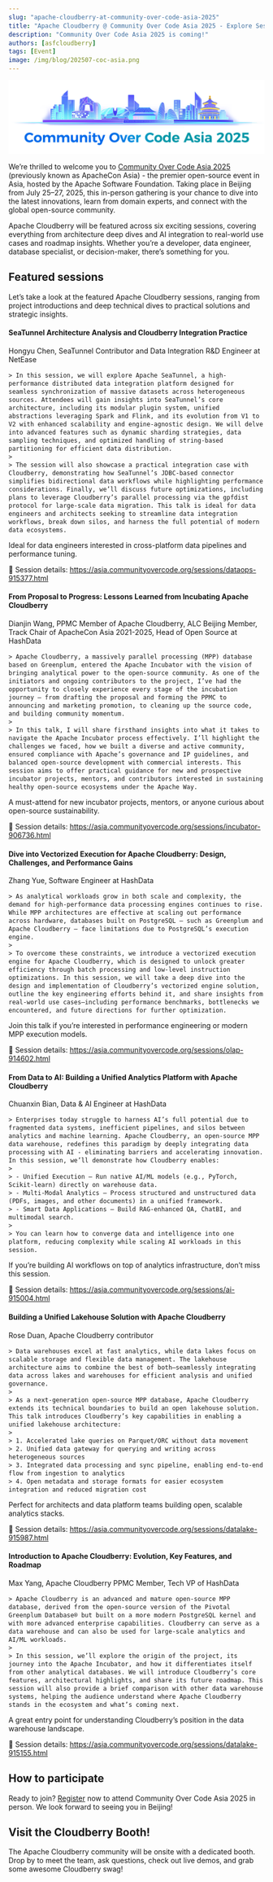 ```yaml
---
slug: "apache-cloudberry-at-community-over-code-asia-2025"
title: "Apache Cloudberry @ Community Over Code Asia 2025 - Explore Sessions and Visit Our Booth!"
description: "Community Over Code Asia 2025 is coming!"
authors: [asfcloudberry]
tags: [Event]
image: /img/blog/202507-coc-asia.png
---
```


![community over code asia 2025](/img/blog/coc-asia-logo-dark.png)

We’re thrilled to welcome you to [Community Over Code Asia 2025](https://asia.communityovercode.org) (previously known as ApacheCon Asia) - the premier open-source event in Asia, hosted by the Apache Software Foundation. Taking place in Beijing from July 25–27, 2025, this in-person gathering is your chance to dive into the latest innovations, learn from domain experts, and connect with the global open-source community.

Apache Cloudberry will be featured across six exciting sessions, covering everything from architecture deep dives and AI integration to real-world use cases and roadmap insights. Whether you’re a developer, data engineer, database specialist, or decision-maker, there’s something for you.

## Featured sessions

Let’s take a look at the featured Apache Cloudberry sessions, ranging from project introductions and deep technical dives to practical solutions and strategic insights.

#### SeaTunnel Architecture Analysis and Cloudberry Integration Practice

Hongyu Chen, SeaTunnel Contributor and Data Integration R&D Engineer at NetEase

    > In this session, we will explore Apache SeaTunnel, a high-performance distributed data integration platform designed for seamless synchronization of massive datasets across heterogeneous sources. Attendees will gain insights into SeaTunnel’s core architecture, including its modular plugin system, unified abstractions leveraging Spark and Flink, and its evolution from V1 to V2 with enhanced scalability and engine-agnostic design. We will delve into advanced features such as dynamic sharding strategies, data sampling techniques, and optimized handling of string-based partitioning for efficient data distribution.
    >
    > The session will also showcase a practical integration case with Cloudberry, demonstrating how SeaTunnel’s JDBC-based connector simplifies bidirectional data workflows while highlighting performance considerations. Finally, we’ll discuss future optimizations, including plans to leverage Cloudberry’s parallel processing via the gpfdist protocol for large-scale data migration. This talk is ideal for data engineers and architects seeking to streamline data integration workflows, break down silos, and harness the full potential of modern data ecosystems.

Ideal for data engineers interested in cross-platform data pipelines and performance tuning.

🫱 Session details: https://asia.communityovercode.org/sessions/dataops-915377.html

#### From Proposal to Progress: Lessons Learned from Incubating Apache Cloudberry

Dianjin Wang, PPMC Member of Apache Cloudberry, ALC Beijing Member, Track Chair of ApacheCon Asia 2021-2025, Head of Open Source at HashData

    > Apache Cloudberry, a massively parallel processing (MPP) database based on Greenplum, entered the Apache Incubator with the vision of bringing analytical power to the open-source community. As one of the initiators and ongoing contributors to the project, I’ve had the opportunity to closely experience every stage of the incubation journey — from drafting the proposal and forming the PPMC to announcing and marketing promotion, to cleaning up the source code, and building community momentum.
    >
    > In this talk, I will share firsthand insights into what it takes to navigate the Apache Incubator process effectively. I’ll highlight the challenges we faced, how we built a diverse and active community, ensured compliance with Apache’s governance and IP guidelines, and balanced open-source development with commercial interests. This session aims to offer practical guidance for new and prospective incubator projects, mentors, and contributors interested in sustaining healthy open-source ecosystems under the Apache Way.

A must-attend for new incubator projects, mentors, or anyone curious about open-source sustainability.

🫱 Session details: https://asia.communityovercode.org/sessions/incubator-906736.html

#### Dive into Vectorized Execution for Apache Cloudberry: Design, Challenges, and Performance Gains

Zhang Yue, Software Engineer at HashData

    > As analytical workloads grow in both scale and complexity, the demand for high-performance data processing engines continues to rise. While MPP architectures are effective at scaling out performance across hardware, databases built on PostgreSQL — such as Greenplum and Apache Cloudberry — face limitations due to PostgreSQL’s execution engine.
    >
    > To overcome these constraints, we introduce a vectorized execution engine for Apache Cloudberry, which is designed to unlock greater efficiency through batch processing and low-level instruction optimizations. In this session, we will take a deep dive into the design and implementation of Cloudberry’s vectorized engine solution, outline the key engineering efforts behind it, and share insights from real-world use cases—including performance benchmarks, bottlenecks we encountered, and future directions for further optimization.

Join this talk if you’re interested in performance engineering or modern MPP execution models.

🫱 Session details: https://asia.communityovercode.org/sessions/olap-914602.html

#### From Data to AI: Building a Unified Analytics Platform with Apache Cloudberry

Chuanxin Bian, Data & AI Engineer at HashData

    > Enterprises today struggle to harness AI’s full potential due to fragmented data systems, inefficient pipelines, and silos between analytics and machine learning. Apache Cloudberry, an open-source MPP data warehouse, redefines this paradigm by deeply integrating data processing with AI - eliminating barriers and accelerating innovation. In this session, we’ll demonstrate how Cloudberry enables:
    > 
    > - Unified Execution – Run native AI/ML models (e.g., PyTorch, Scikit-learn) directly on warehouse data.
    > - Multi-Modal Analytics – Process structured and unstructured data (PDFs, images, and other documents) in a unified framework.
    > - Smart Data Applications – Build RAG-enhanced QA, ChatBI, and multimodal search. 
    >
    > You can learn how to converge data and intelligence into one platform, reducing complexity while scaling AI workloads in this session.

If you’re building AI workflows on top of analytics infrastructure, don’t miss this session.

🫱 Session details: https://asia.communityovercode.org/sessions/ai-915004.html

#### Building a Unified Lakehouse Solution with Apache Cloudberry

Rose Duan, Apache Cloudberry contributor

    > Data warehouses excel at fast analytics, while data lakes focus on scalable storage and flexible data management. The lakehouse architecture aims to combine the best of both—seamlessly integrating data across lakes and warehouses for efficient analysis and unified governance.
    >
    > As a next-generation open-source MPP database, Apache Cloudberry extends its technical boundaries to build an open lakehouse solution. This talk introduces Cloudberry’s key capabilities in enabling a unified lakehouse architecture:
    > 
    > 1. Accelerated lake queries on Parquet/ORC without data movement
    > 2. Unified data gateway for querying and writing across heterogeneous sources
    > 3. Integrated data processing and sync pipeline, enabling end-to-end flow from ingestion to analytics
    > 4. Open metadata and storage formats for easier ecosystem integration and reduced migration cost

Perfect for architects and data platform teams building open, scalable analytics stacks.

🫱 Session details: https://asia.communityovercode.org/sessions/datalake-915987.html

#### Introduction to Apache Cloudberry: Evolution, Key Features, and Roadmap

Max Yang, Apache Cloudberry PPMC Member, Tech VP of HashData

    > Apache Cloudberry is an advanced and mature open-source MPP database, derived from the open-source version of the Pivotal Greenplum Database® but built on a more modern PostgreSQL kernel and with more advanced enterprise capabilities. Cloudberry can serve as a data warehouse and can also be used for large-scale analytics and AI/ML workloads. 
    >
    > In this session, we’ll explore the origin of the project, its journey into the Apache Incubator, and how it differentiates itself from other analytical databases. We will introduce Cloudberry’s core features, architectural highlights, and share its future roadmap. This session will also provide a brief comparison with other data warehouse systems, helping the audience understand where Apache Cloudberry stands in the ecosystem and what’s coming next.

A great entry point for understanding Cloudberry’s position in the data warehouse landscape.

🫱 Session details: https://asia.communityovercode.org/sessions/datalake-915155.html

## How to participate

Ready to join? [Register](https://asia.communityovercode.org/#register) now to attend Community Over Code Asia 2025 in person. We look forward to seeing you in Beijing!

## Visit the Cloudberry Booth!

The Apache Cloudberry community will be onsite with a dedicated booth. Drop by to meet the team, ask questions, check out live demos, and grab some awesome Cloudberry swag!

